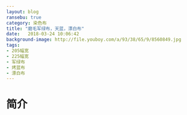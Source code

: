 ```yaml
---
layout: blog
ransebu: true
category: 染色布
title: "磨毛军绿布，天蓝，漂白布"
date:   2018-03-24 10:06:42
background-image: http://file.youboy.com/a/93/38/65/9/8560849.jpg
tags:
- 205幅宽
- 225幅宽
- 军绿布
- 烤蓝布
- 漂白布
---
```

#  简介

